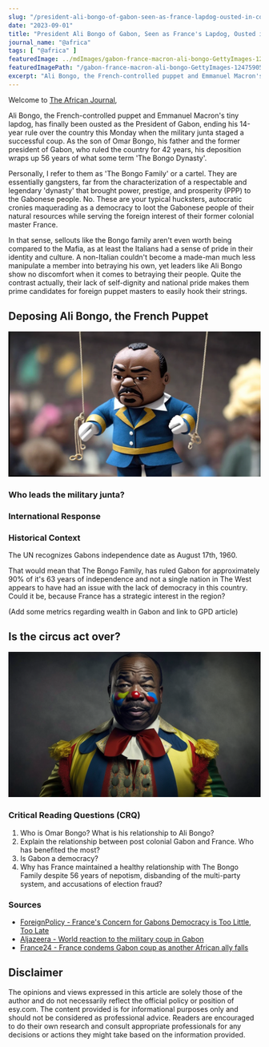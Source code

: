 ```yaml
---
slug: "/president-ali-bongo-of-gabon-seen-as-france-lapdog-ousted-in-coup"
date: "2023-09-01"
title: "President Ali Bongo of Gabon, Seen as France's Lapdog, Ousted in Coup"
journal_name: "@africa"
tags: [ "@africa" ]
featuredImage: ../mdImages/gabon-france-macron-ali-bongo-GettyImages-1247590579.png
featuredImagePath: "/gabon-france-macron-ali-bongo-GettyImages-1247590579.png"
excerpt: "Ali Bongo, the French-controlled puppet and Emmanuel Macron's tiny lapdog, has finally been ousted as the President of Gabon, ending his 14-year rule over the country this Monday when the military junta staged a successful coup."
---
```



Welcome to [The African Journal][TAJ],


Ali Bongo, the French-controlled puppet and Emmanuel Macron's tiny lapdog, has finally been ousted as the President of Gabon, ending his 14-year rule over the country this Monday when the military junta staged a successful coup. As the son of Omar Bongo, his father and the former president of Gabon, who ruled the country for 42 years, his deposition wraps up 56 years of what some term 'The Bongo Dynasty'.

Personally, I refer to them as 'The Bongo Family' or a cartel. They are essentially gangsters, far from the characterization of a respectable and legendary 'dynasty' that brought power, prestige, and prosperity (PPP) to the Gabonese people. No. These are your typical hucksters, autocratic cronies maquerading as a democracy to loot the Gabonese people of their natural resources while serving the foreign interest of their former colonial master France.

In that sense, sellouts like the Bongo family aren't even worth being compared to the Mafia, as at least the Italians had a sense of pride in their identity and culture. A non-Italian couldn't become a made-man much less manipulate a member into betraying his own, yet leaders like Ali Bongo show no discomfort when it comes to betraying their people. Quite the contrast actually, their lack of self-dignity and national pride makes them prime candidates for foreign puppet masters to easily hook their strings. 


## Deposing Ali Bongo, the French Puppet

![Ali Bongo in Clown](../mdImages/ali-bongo-puppet.png)



### Who leads the military junta?


### International Response


### Historical Context

The UN recognizes Gabons independence date as August 17th, 1960. 

That would mean that The Bongo Family, has ruled Gabon for approximately 90% of it's 63 years of independence and not a single nation in The West appears to have had an issue with the lack of democracy in this country. Could it be, because France has a strategic interest in the region?

(Add some metrics regarding wealth in Gabon and link to GPD article)


## Is the circus act over?
![Ali Bongo in Clown](../mdImages/ali-bongo-the-clown.png)

### Critical Reading Questions (CRQ)

1. Who is Omar Bongo? What is his relationship to Ali Bongo?
2. Explain the relationship between post colonial Gabon and France. Who has benefited the most?
3. Is Gabon a democracy?
4. Why has France maintained a healthy relationship with The Bongo Family despite 56 years of nepotism, disbanding of the multi-party system, and accusations of election fraud?



<!-- Notes
* Link to another journal or essay where we break down the Bongo families theft of the nations resources. Compare them to other leaders in the area that have stolen national wealth to buy houses and cars in the U.S and Europe. Show images of these homes and compare to images of the African homes in the countries these men led.
*  -->
 ### Sources
 * <ins>[ForeignPolicy - France's Concern for Gabons Democracy is Too Little, Too Late][FP]</ins>
 * <ins>[Aljazeera - World reaction to the military coup in Gabon ][Aljazeera]</ins>
 * <ins>[France24 - France condems Gabon coup as another African ally falls][France24]</ins>


## Disclaimer

The opinions and views expressed in this article are solely those of the author and do not necessarily reflect the official policy or position of esy.com. The content provided is for informational purposes only and should not be considered as professional advice. Readers are encouraged to do their own research and consult appropriate professionals for any decisions or actions they might take based on the information provided.


[TAJ]: https://www.esy.com/@africa
[France24]: https://www.france24.com/en/live-news/20230830-france-condemns-gabon-coup-as-another-african-ally-falls
[Aljazeera]: https://www.aljazeera.com/news/2023/8/30/world-reaction-to-the-military-coup-in-gabon
[FP]: https://foreignpolicy.com/2023/08/31/gabon-coup-military-africa-france-history-sahel-democracy/